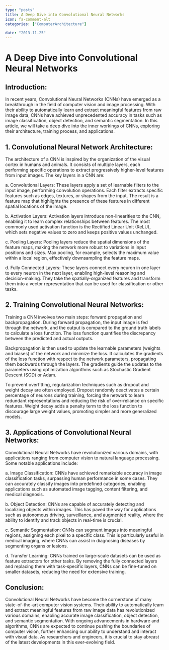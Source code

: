 ```yaml
---
type: "posts"
title: A Deep Dive into Convolutional Neural Networks
icon: fa-comment-alt
categories: ["ComputerArchitecture"]

date: "2013-11-25"
---
```




# A Deep Dive into Convolutional Neural Networks

## Introduction:

In recent years, Convolutional Neural Networks (CNNs) have emerged as a breakthrough in the field of computer vision and image processing. With their ability to automatically learn and extract meaningful features from raw image data, CNNs have achieved unprecedented accuracy in tasks such as image classification, object detection, and semantic segmentation. In this article, we will take a deep dive into the inner workings of CNNs, exploring their architecture, training process, and applications.

## 1. Convolutional Neural Network Architecture:

The architecture of a CNN is inspired by the organization of the visual cortex in humans and animals. It consists of multiple layers, each performing specific operations to extract progressively higher-level features from input images. The key layers in a CNN are:

a. Convolutional Layers: These layers apply a set of learnable filters to the input image, performing convolution operations. Each filter extracts specific features such as edges, textures, or shapes from the input. The result is a feature map that highlights the presence of these features in different spatial locations of the image.

b. Activation Layers: Activation layers introduce non-linearities to the CNN, enabling it to learn complex relationships between features. The most commonly used activation function is the Rectified Linear Unit (ReLU), which sets negative values to zero and keeps positive values unchanged.

c. Pooling Layers: Pooling layers reduce the spatial dimensions of the feature maps, making the network more robust to variations in input positions and sizes. Max pooling, for example, selects the maximum value within a local region, effectively downsampling the feature maps.

d. Fully Connected Layers: These layers connect every neuron in one layer to every neuron in the next layer, enabling high-level reasoning and decision-making. They take the spatially-organized features and transform them into a vector representation that can be used for classification or other tasks.

## 2. Training Convolutional Neural Networks:

Training a CNN involves two main steps: forward propagation and backpropagation. During forward propagation, the input image is fed through the network, and the output is compared to the ground truth labels to calculate a loss function. The loss function quantifies the discrepancy between the predicted and actual outputs.

Backpropagation is then used to update the learnable parameters (weights and biases) of the network and minimize the loss. It calculates the gradients of the loss function with respect to the network parameters, propagating them backwards through the layers. The gradients guide the updates to the parameters using optimization algorithms such as Stochastic Gradient Descent (SGD) or Adam.

To prevent overfitting, regularization techniques such as dropout and weight decay are often employed. Dropout randomly deactivates a certain percentage of neurons during training, forcing the network to learn redundant representations and reducing the risk of over-reliance on specific features. Weight decay adds a penalty term to the loss function to discourage large weight values, promoting simpler and more generalized models.

## 3. Applications of Convolutional Neural Networks:

Convolutional Neural Networks have revolutionized various domains, with applications ranging from computer vision to natural language processing. Some notable applications include:

a. Image Classification: CNNs have achieved remarkable accuracy in image classification tasks, surpassing human performance in some cases. They can accurately classify images into predefined categories, enabling applications such as automated image tagging, content filtering, and medical diagnosis.

b. Object Detection: CNNs are capable of accurately detecting and localizing objects within images. This has paved the way for applications such as autonomous driving, surveillance, and augmented reality, where the ability to identify and track objects in real-time is crucial.

c. Semantic Segmentation: CNNs can segment images into meaningful regions, assigning each pixel to a specific class. This is particularly useful in medical imaging, where CNNs can assist in diagnosing diseases by segmenting organs or lesions.

d. Transfer Learning: CNNs trained on large-scale datasets can be used as feature extractors for other tasks. By removing the fully connected layers and replacing them with task-specific layers, CNNs can be fine-tuned on smaller datasets, reducing the need for extensive training.

## Conclusion:

Convolutional Neural Networks have become the cornerstone of many state-of-the-art computer vision systems. Their ability to automatically learn and extract meaningful features from raw image data has revolutionized various domains, enabling accurate image classification, object detection, and semantic segmentation. With ongoing advancements in hardware and algorithms, CNNs are expected to continue pushing the boundaries of computer vision, further enhancing our ability to understand and interact with visual data. As researchers and engineers, it is crucial to stay abreast of the latest developments in this ever-evolving field.